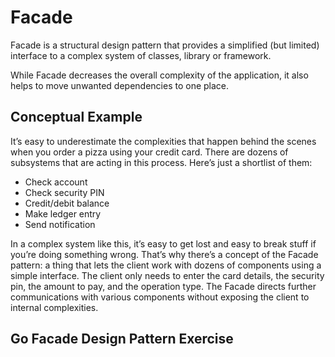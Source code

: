 # Facade
Facade is a structural design pattern that provides a simplified (but limited) interface to a complex system of classes, library or framework.

While Facade decreases the overall complexity of the application, it also helps to move unwanted dependencies to one place.
## Conceptual Example
It’s easy to underestimate the complexities that happen behind the scenes when you order a pizza using your credit card. There are dozens of subsystems that are acting in this process. Here’s just a shortlist of them:
- Check account
- Check security PIN
- Credit/debit balance
- Make ledger entry
- Send notification

In a complex system like this, it’s easy to get lost and easy to break stuff if you’re doing something wrong. That’s why there’s a concept of the Facade pattern: a thing that lets the client work with dozens of components using a simple interface. The client only needs to enter the card details, the security pin, the amount to pay, and the operation type. The Facade directs further communications with various components without exposing the client to internal complexities.

## Go Facade Design Pattern Exercise
